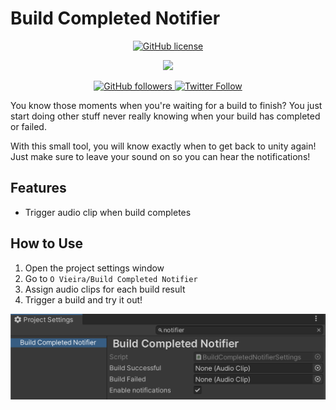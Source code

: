 # Build Completed Notifier

<p align="center">
    <a href="https://github.com/ovieira/BuildCompletedNotifier/blob/master/LICENSE.md">
		<img alt="GitHub license" src ="https://img.shields.io/github/license/Thundernerd/Unity3D-PackageManagerModules" />
	</a>
</p> 
<p align="center">
	<a href="https://www.codacy.com?utm_source=github.com&amp;utm_medium=referral&amp;utm_content=ovieira/BuildCompletedNotifier&amp;utm_campaign=Badge_Grade"><img src="https://app.codacy.com/project/badge/Grade/c4fa19b10cce410e893a61143506586c"/></a>
</p>

<p align="center">
    	<a href="https://github.com/ovieira">
        	<img alt="GitHub followers" src="https://img.shields.io/github/followers/ovieira?style=social">
	</a>	
	<a href="https://twitter.com/o_vieira">
		<img alt="Twitter Follow" src="https://img.shields.io/twitter/follow/o_vieira?style=social">
	</a>
</p>

You know those moments when you're waiting for a build to finish? You just start doing other stuff never really knowing when your build has completed or failed. 

With this small tool, you will know exactly when to get back to unity again! Just make sure to leave your sound on so you can hear the notifications!



## Features
- Trigger audio clip when build completes

## How to Use
1. Open the project settings window
2. Go to `O Vieira/Build Completed Notifier`
3. Assign audio clips for each build result
4. Trigger a build and try it out!


![Assign audio clips](/Documentation~/assign-audio-clips.png)

